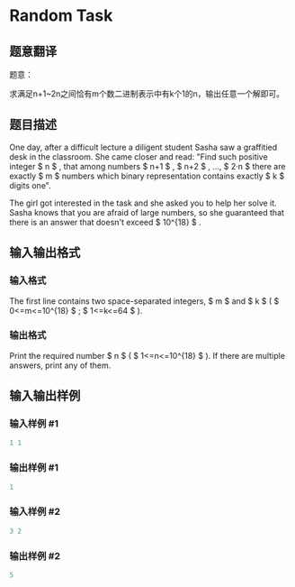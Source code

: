 # Random Task

## 题意翻译

题意：

求满足n+1~2n之间恰有m个数二进制表示中有k个1的n，输出任意一个解即可。

## 题目描述

One day, after a difficult lecture a diligent student Sasha saw a graffitied desk in the classroom. She came closer and read: "Find such positive integer $ n $ , that among numbers $ n+1 $ , $ n+2 $ , ..., $ 2·n $ there are exactly $ m $ numbers which binary representation contains exactly $ k $ digits one".

The girl got interested in the task and she asked you to help her solve it. Sasha knows that you are afraid of large numbers, so she guaranteed that there is an answer that doesn't exceed $ 10^{18} $ .

## 输入输出格式

### 输入格式

The first line contains two space-separated integers, $ m $ and $ k $ ( $ 0<=m<=10^{18} $ ; $ 1<=k<=64 $ ).

### 输出格式

Print the required number $ n $ ( $ 1<=n<=10^{18} $ ). If there are multiple answers, print any of them.

## 输入输出样例

### 输入样例 #1

```cpp
1 1

```
### 输出样例 #1

```cpp
1

```
### 输入样例 #2

```cpp
3 2

```
### 输出样例 #2

```cpp
5

```
